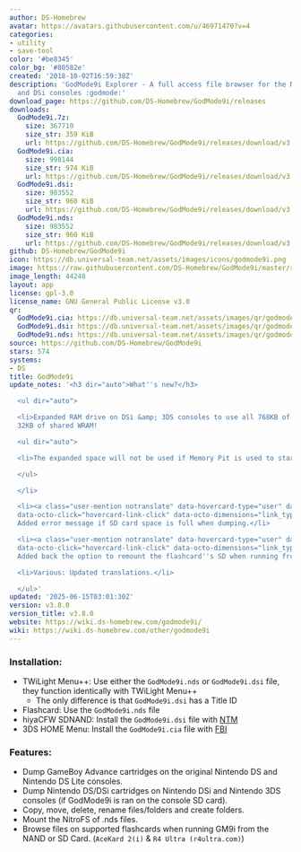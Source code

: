 ```yaml
---
author: DS-Homebrew
avatar: https://avatars.githubusercontent.com/u/46971470?v=4
categories:
- utility
- save-tool
color: '#be8345'
color_bg: '#80582e'
created: '2018-10-02T16:59:38Z'
description: 'GodMode9i Explorer - A full access file browser for the Nintendo DS
  and DSi consoles :godmode:'
download_page: https://github.com/DS-Homebrew/GodMode9i/releases
downloads:
  GodMode9i.7z:
    size: 367719
    size_str: 359 KiB
    url: https://github.com/DS-Homebrew/GodMode9i/releases/download/v3.8.0/GodMode9i.7z
  GodMode9i.cia:
    size: 998144
    size_str: 974 KiB
    url: https://github.com/DS-Homebrew/GodMode9i/releases/download/v3.8.0/GodMode9i.cia
  GodMode9i.dsi:
    size: 983552
    size_str: 960 KiB
    url: https://github.com/DS-Homebrew/GodMode9i/releases/download/v3.8.0/GodMode9i.dsi
  GodMode9i.nds:
    size: 983552
    size_str: 960 KiB
    url: https://github.com/DS-Homebrew/GodMode9i/releases/download/v3.8.0/GodMode9i.nds
github: DS-Homebrew/GodMode9i
icon: https://db.universal-team.net/assets/images/icons/godmode9i.png
image: https://raw.githubusercontent.com/DS-Homebrew/GodMode9i/master/resources/logo2.png
image_length: 44248
layout: app
license: gpl-3.0
license_name: GNU General Public License v3.0
qr:
  GodMode9i.cia: https://db.universal-team.net/assets/images/qr/godmode9i-cia.png
  GodMode9i.dsi: https://db.universal-team.net/assets/images/qr/godmode9i-dsi.png
  GodMode9i.nds: https://db.universal-team.net/assets/images/qr/godmode9i-nds.png
source: https://github.com/DS-Homebrew/GodMode9i
stars: 574
systems:
- DS
title: GodMode9i
update_notes: '<h3 dir="auto">What''s new?</h3>

  <ul dir="auto">

  <li>Expanded RAM drive on DSi &amp; 3DS consoles to use all 768KB of DSi WRAM +
  32KB of shared WRAM!

  <ul dir="auto">

  <li>The expanded space will not be used if Memory Pit is used to start GM9<strong>i</strong>.</li>

  </ul>

  </li>

  <li><a class="user-mention notranslate" data-hovercard-type="user" data-hovercard-url="/users/ellieplayswow/hovercard"
  data-octo-click="hovercard-link-click" data-octo-dimensions="link_type:self" href="https://github.com/ellieplayswow">@ellieplayswow</a>:
  Added error message if SD card space is full when dumping.</li>

  <li><a class="user-mention notranslate" data-hovercard-type="user" data-hovercard-url="/users/edo9300/hovercard"
  data-octo-click="hovercard-link-click" data-octo-dimensions="link_type:self" href="https://github.com/edo9300">@edo9300</a>:
  Added back the option to remount the flashcard''s SD when running from Slot-2 flashcards.</li>

  <li>Various: Updated translations.</li>

  </ul>'
updated: '2025-06-15T03:01:30Z'
version: v3.8.0
version_title: v3.8.0
website: https://wiki.ds-homebrew.com/godmode9i/
wiki: https://wiki.ds-homebrew.com/other/godmode9i
---
```

### Installation:
- TWiLight Menu++: Use either the `GodMode9i.nds` or `GodMode9i.dsi` file, they function identically with TWiLight Menu++
   - The only difference is that `GodMode9i.dsi` has a Title ID
- Flashcard: Use the `GodMode9i.nds` file
- hiyaCFW SDNAND: Install the `GodMode9i.dsi` file with [NTM](/ds/ntm)
- 3DS HOME Menu: Install the `GodMode9i.cia` file with [FBI](/3ds/fbi-nh)

### Features:
- Dump GameBoy Advance cartridges on the original Nintendo DS and Nintendo DS Lite consoles.
- Dump Nintendo DS/DSi cartridges on Nintendo DSi and Nintendo 3DS consoles (if GodMode9i is ran on the console SD card).
- Copy, move, delete, rename files/folders and create folders.
- Mount the NitroFS of .nds files.
- Browse files on supported flashcards when running GM9i from the NAND or SD Card. (`AceKard 2(i)` & `R4 Ultra (r4ultra.com)`)